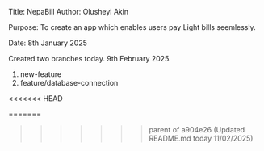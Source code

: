 Title: NepaBill
Author: Olusheyi Akin

Purpose: To create an app which enables users pay Light bills seemlessly.

Date: 8th January 2025

Created two branches today. 9th February 2025.
1. new-feature
2. feature/database-connection

<<<<<<< HEAD






=======
>>>>>>> parent of a904e26 (Updated README.md today 11/02/2025)
